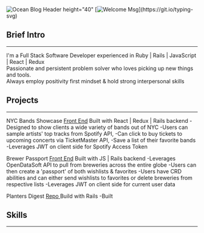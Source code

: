 <!--### Hi there 👋 -->

![Ocean Blog Header height="40"]( https://user-images.githubusercontent.com/38093481/149448114-63128adf-ab00-42bb-a7f5-d044dc9e2711.png)
[![Welcome Msg](https://readme-typing-svg.herokuapp.com/?lines=Hi+there+👋;I'm+Ben+thanks+for+stopping+by!;)](https://git.io/typing-svg)

## Brief Intro
---
I'm a Full Stack Software Developer experienced in Ruby | Rails | JavaScript | React | Redux <br/>
Passionate and persistent problem solver who loves picking up new things and tools. <br/>
Always employ positivity first mindset & hold strong interpersonal skills <br/>


## Projects
---
NYC Bands Showcase <a href="https://github.com/ParishBen/nyc-bands-showcase">Front End</a> Built with React | Redux | Rails backend
-Designed to show clients a wide variety of bands out of NYC
-Users can sample artists' top tracks from Spotify API,
-Can click to buy tickets to upcoming concerts via TicketMaster API,
-Save a list of their favorite bands
-Leverages JWT on client side for Spotify Access Token

Brewer Passport <a href="https://github.com/ParishBen/brewer-passport-frontend"> Front End</a> Built with JS | Rails backend
-Leverages OpenDataSoft API to pull from breweries across the entire globe
-Users can then create a 'passport' of both wishlists & favorites
-Users have CRD abilities and can either send wishlists to favorites or delete breweries from respective lists
-Leverages JWT on client side for current user data 

Planters Digest <a href="https://github.com/ParishBen/planters_digest"> Repo </a> Build with Rails
-Built


## Skills
---

<!--
**ParishBen/ParishBen** is a ✨ _special_ ✨ repository because its `README.md` (this file) appears on your GitHub profile.

Here are some ideas to get you started:

- 🔭 I’m currently working on ...
- 🌱 I’m currently learning ...
- 👯 I’m looking to collaborate on ...
- 🤔 I’m looking for help with ...
- 💬 Ask me about ...
- 📫 How to reach me: ...
- 😄 Pronouns: ...
- ⚡ Fun fact: ...
-->
